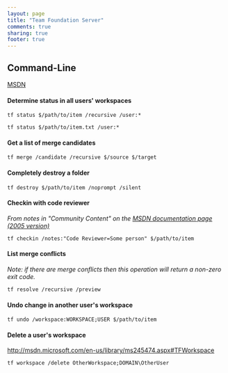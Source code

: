 ```yaml
---
layout: page
title: "Team Foundation Server"
comments: true
sharing: true
footer: true
---
```


## Command-Line 

[MSDN](http://msdn.microsoft.com/en-us/library/z51z7zy0.aspx)


#### Determine status in all users' workspaces

```
tf status $/path/to/item /recursive /user:*
```

```
tf status $/path/to/item.txt /user:*
```


#### Get a list of merge candidates

```
tf merge /candidate /recursive $/source $/target
```


#### Completely destroy a folder

```
tf destroy $/path/to/item /noprompt /silent
```

#### Checkin with code reviewer

*From notes in "Community Content" on the [MSDN documentation page (2005 version)](http://msdn.microsoft.com/en-us/library/c327ca1z.aspx)*

```
tf checkin /notes:"Code Reviewer=Some person" $/path/to/item
```

#### List merge conflicts

*Note: if there are merge conflicts then this operation will return a non-zero exit code.*

```
tf resolve /recursive /preview
```

#### Undo change in another user's workspace
```
tf undo /workspace:WORKSPACE;USER $/path/to/item
```

#### Delete a user's workspace

http://msdn.microsoft.com/en-us/library/ms245474.aspx#TFWorkspace

```
tf workspace /delete OtherWorkspace;DOMAIN\OtherUser
```
